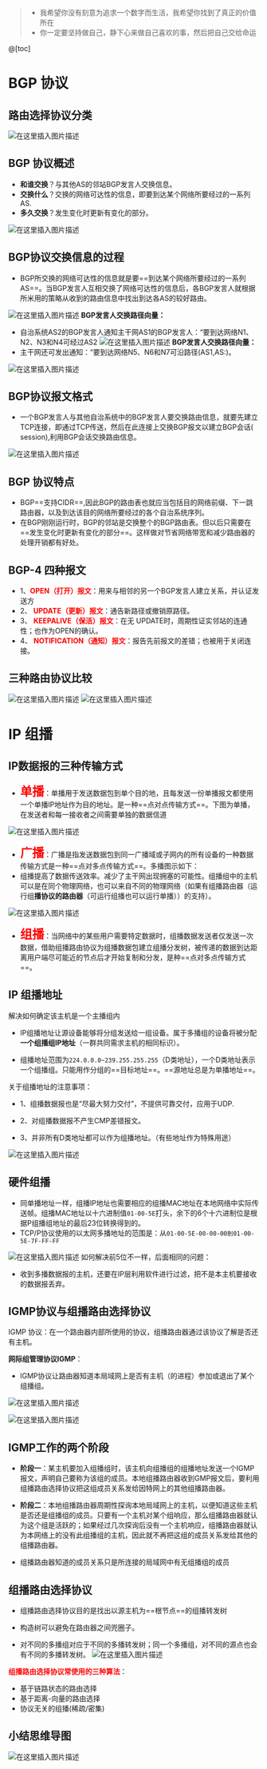 ﻿> - 我希望你没有刻意为追求一个数字而生活，我希望你找到了真正的价值所在
> - 你一定要坚持做自己，静下心来做自己喜欢的事，然后把自己交给命运

@[toc]
# BGP 协议
## 路由选择协议分类
![在这里插入图片描述](https://img-blog.csdnimg.cn/6abe33084fb0469bb6042b7ff53ad989.png?x-oss-process=image/watermark,type_ZmFuZ3poZW5naGVpdGk,shadow_10,text_aHR0cHM6Ly9ibG9nLmNzZG4ubmV0L1F1YW50dW1Zb3U=,size_16,color_FFFFFF,t_70)
## BGP 协议概述
- **和谁交换**？与其他AS的邻站BGP发言人交换信息。
- **交换什么**？交换的网络可达性的信息，即要到达某个网络所要经过的一系列AS.
- **多久交换**？发生变化时更新有变化的部分。 

![在这里插入图片描述](https://img-blog.csdnimg.cn/c09e0d5a083e4463b4b705ab2467ea08.png?x-oss-process=image/watermark,type_ZmFuZ3poZW5naGVpdGk,shadow_10,text_aHR0cHM6Ly9ibG9nLmNzZG4ubmV0L1F1YW50dW1Zb3U=,size_16,color_FFFFFF,t_70)
## BGP协议交换信息的过程
- BGP所交换的网络可达性的信息就是要==到达某个网络所要经过的一系列AS==。当BGP发言人互相交换了网络可达性的信息后，各BGP发言人就根据所米用的策略从收到的路由信息中找出到达各AS的较好路由。


![在这里插入图片描述](https://img-blog.csdnimg.cn/07a05737e8aa4d14886fbbc8f9ac62a4.png?x-oss-process=image/watermark,type_ZmFuZ3poZW5naGVpdGk,shadow_10,text_aHR0cHM6Ly9ibG9nLmNzZG4ubmV0L1F1YW50dW1Zb3U=,size_16,color_FFFFFF,t_70)
**BGP发言人交换路径向量：**
- 自治系统AS2的BGP发言人通知主干网AS1的BGP发言人：“要到达网络N1、N2、N3和N4可经过AS2
![在这里插入图片描述](https://img-blog.csdnimg.cn/f7443485946d4e1a99e30960175e2a54.png?x-oss-process=image/watermark,type_ZmFuZ3poZW5naGVpdGk,shadow_10,text_aHR0cHM6Ly9ibG9nLmNzZG4ubmV0L1F1YW50dW1Zb3U=,size_16,color_FFFFFF,t_70)
**BGP发言人交换路径向量：**
- 主干网还可发出通知：“要到达网络N5、N6和N7可沿路径(AS1,AS:)。

![在这里插入图片描述](https://img-blog.csdnimg.cn/a90d63d94f244d80b64ac330b210fbc3.png?x-oss-process=image/watermark,type_ZmFuZ3poZW5naGVpdGk,shadow_10,text_aHR0cHM6Ly9ibG9nLmNzZG4ubmV0L1F1YW50dW1Zb3U=,size_16,color_FFFFFF,t_70)
## BGP协议报文格式
- 一个BGP发言人与其他自治系统中的BGP发言人要交换路由信息，就要先建立TCP连接，即通过TCP传送，然后在此连接上交换BGP报文以建立BGP会话( session),利用BGP会话交换路由信息。

![在这里插入图片描述](https://img-blog.csdnimg.cn/9ffb1b622fb14c61b34a4c88fa19f1aa.png?x-oss-process=image/watermark,type_ZmFuZ3poZW5naGVpdGk,shadow_10,text_aHR0cHM6Ly9ibG9nLmNzZG4ubmV0L1F1YW50dW1Zb3U=,size_16,color_FFFFFF,t_70)
## BGP 协议特点
- BGP==支持CIDR==,因此BGP的路由表也就应当包括目的网络前缀、下一跳路由器，以及到达该目的网络所要经过的各个自治系统序列。
- 在BGP刚刚运行时，BGP的邻站是交换整个的BGP路由表。但以后只需要在==发生变化时更新有变化的部分==。这样做对节省网络带宽和减少路由器的处理开销都有好处。

## BGP-4 四种报文
- 1、<font color=red>**OPEN（打开）报文**</font>：用来与相邻的另一个BGP发言人建立关系，并认证发送方
- 2、 <font color=red>**UPDATE（更新）报文**</font>：通告新路径或撤销原路径。
- 3、  <font color=red>**KEEPALIVE（保活）报文**</font>：在无 UPDATE时，周期性证实邻站的连通性；也作为OPEN的确认。
- 4、 <font color=red>**NOTIFICATION（通知）报文**</font>：报告先前报文的差错；也被用于关闭连接。

## 三种路由协议比较
![在这里插入图片描述](https://img-blog.csdnimg.cn/101e1c894a824acd83b0625a72d6d834.png?x-oss-process=image/watermark,type_ZmFuZ3poZW5naGVpdGk,shadow_10,text_aHR0cHM6Ly9ibG9nLmNzZG4ubmV0L1F1YW50dW1Zb3U=,size_16,color_FFFFFF,t_70)
![在这里插入图片描述](https://img-blog.csdnimg.cn/d506ad2a06ae4c9cbaa8fd902e3f4354.png?x-oss-process=image/watermark,type_ZmFuZ3poZW5naGVpdGk,shadow_10,text_aHR0cHM6Ly9ibG9nLmNzZG4ubmV0L1F1YW50dW1Zb3U=,size_16,color_FFFFFF,t_70)
# IP 组播
## IP数据报的三种传输方式
- <font color=red size=5>**单播**</font>：单播用于发送数据包到单个目的地，且每发送一份单播报文都使用一个单播IP地址作为目的地址。是一种==点对点传输方式==。下图为单播，在发送者和每一接收者之间需要单独的数据信道

![在这里插入图片描述](https://img-blog.csdnimg.cn/b248c16613284c4bb75fefc4808530c2.png?x-oss-process=image/watermark,type_ZmFuZ3poZW5naGVpdGk,shadow_10,text_aHR0cHM6Ly9ibG9nLmNzZG4ubmV0L1F1YW50dW1Zb3U=,size_16,color_FFFFFF,t_70)

- <font color=red size=5>**广播**</font>：广播是指发送数据包到同一广播域或子网内的所有设备的一种数据传输方式是一种==点对多点传输方式==。多播图示如下：
- 组播提高了数据传送效率。减少了主干网出现拥塞的可能性。组播组中的主机可以是在同个物理网络，也可以来自不同的物理网络（如果有组播路由器（运行组**播协议的路由器**（可运行组播也可以运行单播））的支持）。

![在这里插入图片描述](https://img-blog.csdnimg.cn/c317262e57fb4903b8212c66df3d06e8.png?x-oss-process=image/watermark,type_ZmFuZ3poZW5naGVpdGk,shadow_10,text_aHR0cHM6Ly9ibG9nLmNzZG4ubmV0L1F1YW50dW1Zb3U=,size_16,color_FFFFFF,t_70)

- <font color=red size=5>**组播**</font>：当网络中的某些用户需要特定数据时，组播数据发送者仅发送一次数据，借助组播路由协议为组播数据包建立组播分发树，被传递的数据到达距离用户端尽可能近的节点后才开始复制和分发，是种==点对多点传输方式==。

## IP 组播地址
解决如何确定该主机是一个主播组内

- IP组播地址让源设备能够将分组发送给一组设备。属于多播组的设备将被分配**一个组播组IP地址**（一群共同需求主机的相同标识）。

- 组播地址范围为`224.0.0.0~239.255.255.255`（D类地址），一个D类地址表示一个组播组。只能用作分组的==目标地址==。==源地址总是为单播地址==。

关于组播地址的注意事项：

- 1、组播数据报也是“尽最大努力交付”，不提供可靠交付，应用于UDP.
- 2、对组播数据报不产生CMP差错报文。

- 3、并非所有D类地址都可以作为组播地址。（有些地址作为特殊用途）

![在这里插入图片描述](https://img-blog.csdnimg.cn/959c2f3cff2c4f2ab05ec1590944b3c8.png?x-oss-process=image/watermark,type_ZmFuZ3poZW5naGVpdGk,shadow_10,text_aHR0cHM6Ly9ibG9nLmNzZG4ubmV0L1F1YW50dW1Zb3U=,size_16,color_FFFFFF,t_70)
## 硬件组播
- 同单播地址一样，组播IP地址也需要相应的组播MAC地址在本地网络中实际传送帧。组播MAC地址以十六进制值`01-00-5E`打头，余下的6个十六进制位是根据P组播组地址的最后23位转换得到的。
- TCP/P协议使用的以太网多播地址的范围是：从`01-00-5E-00-00-00到01-00-5E-7F-FF-FF`


![在这里插入图片描述](https://img-blog.csdnimg.cn/c4ec474e317244348859dc0f389cb37b.png?x-oss-process=image/watermark,type_ZmFuZ3poZW5naGVpdGk,shadow_10,text_aHR0cHM6Ly9ibG9nLmNzZG4ubmV0L1F1YW50dW1Zb3U=,size_16,color_FFFFFF,t_70)
如何解决前5位不一样，后面相同的问题：
- 收到多播数据报的主机，还要在IP层利用软件进行过滤，把不是本主机要接收的数据报丢弃。

## IGMP协议与组播路由选择协议
IGMP 协议：在一个路由器内部所使用的协议，组播路由器通过该协议了解是否还有主机。

**网际组管理协议IGMP**：

- lGMP协议让路由器知道本局域网上是否有主机（的进程）参加或退出了某个组播组。

![在这里插入图片描述](https://img-blog.csdnimg.cn/b035b9e92d984a5fbad086653b595300.png?x-oss-process=image/watermark,type_ZmFuZ3poZW5naGVpdGk,shadow_10,text_aHR0cHM6Ly9ibG9nLmNzZG4ubmV0L1F1YW50dW1Zb3U=,size_16,color_FFFFFF,t_70)


![在这里插入图片描述](https://img-blog.csdnimg.cn/a9a45b4dd0454be19d56c1eec161d970.png?x-oss-process=image/watermark,type_ZmFuZ3poZW5naGVpdGk,shadow_10,text_aHR0cHM6Ly9ibG9nLmNzZG4ubmV0L1F1YW50dW1Zb3U=,size_16,color_FFFFFF,t_70)
## lGMP工作的两个阶段
- **阶段一**：某主机要加入组播组时，该主机向组播组的组播地址发送一个IGMP报文，声明自己要称为该组的成员。本地组播路由器收到GMP报文后，要利用组播路由选择协议把这组成员关系发给因特网上的其他组播路由器。
- **阶段二**：本地组播路由器周期性探询本地局域网上的主机，以便知道这些主机是否还是组播组的成员。只要有一个主机对某个组响应，那么组播路由器就认为这个组是活跃的；如果经过几次探询后没有一个主机响应，组播路由器就认为本网络上的没有此组播组的主机，因此就不再把这组的成员关系发给其他的组播路由器。

- 组播路由器知道的成员关系只是所连接的局域网中有无组播组的成员

## 组播路由选择协议
- 组播路由选择协议目的是找出以源主机为==根节点==的组播转发树

- 构造树可以避免在路由器之间兜圈子。
- 对不同的多播组对应于不同的多播转发树；同一个多播组，对不同的源点也会有不同的多播转发树。
![在这里插入图片描述](https://img-blog.csdnimg.cn/310f6b37913d4a508110a627c87c5aff.png?x-oss-process=image/watermark,type_ZmFuZ3poZW5naGVpdGk,shadow_10,text_aHR0cHM6Ly9ibG9nLmNzZG4ubmV0L1F1YW50dW1Zb3U=,size_16,color_FFFFFF,t_70)

<font color=red >**组播路由选择协议常使用的三种算法**</font>：
- 基于链路状态的路由选择
- 基于距离-向量的路由选择
- 协议无关的组播(稀疏/密集)


## 小结思维导图
![在这里插入图片描述](https://img-blog.csdnimg.cn/1bbafc43d5e2484aad90c87059362dbd.png?x-oss-process=image/watermark,type_ZmFuZ3poZW5naGVpdGk,shadow_10,text_aHR0cHM6Ly9ibG9nLmNzZG4ubmV0L1F1YW50dW1Zb3U=,size_16,color_FFFFFF,t_70)

